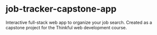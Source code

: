 # job-tracker-capstone-app
Interactive full-stack web app to organize your job search. Created as a capstone project for the Thinkful web development course.
